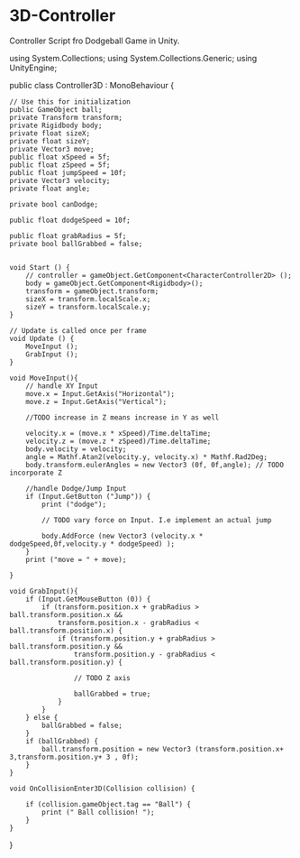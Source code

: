 # 3D-Controller
Controller Script fro Dodgeball Game in Unity.


using System.Collections;
using System.Collections.Generic;
using UnityEngine;

public class Controller3D : MonoBehaviour {

	// Use this for initialization
	public GameObject ball;
	private Transform transform;
	private Rigidbody body;
	private float sizeX;
	private float sizeY;
	private Vector3 move;
	public float xSpeed = 5f;
	public float zSpeed = 5f; 
	public float jumpSpeed = 10f;
	private Vector3 velocity;
	private float angle;

	private bool canDodge;

	public float dodgeSpeed = 10f;

	public float grabRadius = 5f;
	private bool ballGrabbed = false;


	void Start () {
		// controller = gameObject.GetComponent<CharacterController2D> ();
		body = gameObject.GetComponent<Rigidbody>();
		transform = gameObject.transform;
		sizeX = transform.localScale.x;
		sizeY = transform.localScale.y;
	}
	
	// Update is called once per frame
	void Update () {
		MoveInput ();
		GrabInput ();
	}

	void MoveInput(){
		// handle XY Input
		move.x = Input.GetAxis("Horizontal");
		move.z = Input.GetAxis("Vertical");

		//TODO increase in Z means increase in Y as well

		velocity.x = (move.x * xSpeed)/Time.deltaTime;
		velocity.z = (move.z * zSpeed)/Time.deltaTime;
		body.velocity = velocity;
		angle = Mathf.Atan2(velocity.y, velocity.x) * Mathf.Rad2Deg; 
		body.transform.eulerAngles = new Vector3 (0f, 0f,angle); // TODO incorporate Z

		//handle Dodge/Jump Input
		if (Input.GetButton ("Jump")) {
			print ("dodge");

			// TODO vary force on Input. I.e implement an actual jump

			body.AddForce (new Vector3 (velocity.x * dodgeSpeed,0f,velocity.y * dodgeSpeed) );
		}
		print ("move = " + move);

	}

	void GrabInput(){
		if (Input.GetMouseButton (0)) {
			if (transform.position.x + grabRadius > ball.transform.position.x &&
			    transform.position.x - grabRadius < ball.transform.position.x) {
				if (transform.position.y + grabRadius > ball.transform.position.y &&
				    transform.position.y - grabRadius < ball.transform.position.y) {

					// TODO Z axis 	

					ballGrabbed = true;
				}
			}
		} else {
			ballGrabbed = false;
		}
		if (ballGrabbed) {
			ball.transform.position = new Vector3 (transform.position.x+ 3,transform.position.y+ 3 , 0f);
		}
	}

	void OnCollisionEnter3D(Collision collision) {
		
		if (collision.gameObject.tag == "Ball") {
			print (" Ball collision! ");
		}
	}
		
}

